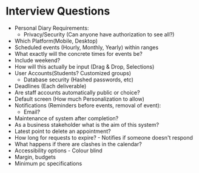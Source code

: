 # Interview Questions
- Personal Diary Requirements:
	- Privacy/Security (Can anyone have authorization to see all?)
- Which Platform(Mobile, Desktop)
- Scheduled events (Hourly, Monthly, Yearly) within ranges
- What exactly will the concrete times for events be?
- Include weekend?
- How will this actually be input (Drag & Drop, Selections)
- User Accounts(Students? Customized groups)
	- Database security (Hashed passwords, etc)
- Deadlines (Each deliverable)
- Are staff accounts automatically public or choice?
- Default screen (How much Personalization to allow)
- Notifications (Reminders before events, removal of event):
	- Email?
- Maintenance of system after completion?
- As a business stakeholder what is the aim of this system?
- Latest point to delete an appointment?
- How long for requests to expire? - Notifies if someone doesn't respond
- What happens if there are clashes in the calendar?
- Accessibility options - Colour blind
- Margin, budgets
- Minimum pc specifications
